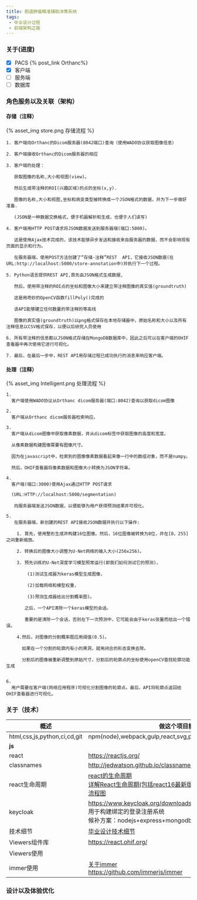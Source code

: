 ```yaml
---
title: 胆道肿瘤精准辅助决策系统
tags:
 - 毕业设计过程
 - 前端架构之路
---
```

### 关于(进度)

- [x] PACS {% post_link Orthanc%}
 - [x]  客户端
  - [ ] 服务端
  - [ ] 数据库

### 角色服务以及关联（架构）

#### 存储（注释）

{% asset_img store.png 存储流程 %}

```
1. 客户端向Orthanc的Dicom服务器(8042端口)查询（使用WADO协议获取图像信息）

2. 客户端接收Orthanc的Dicom服务器的相应

3. 客户端的处理：

   获取图像的名称,大小和视图(view)。

   然后生成带注释的ROI(兴趣区域)的点的坐标(x,y).

   图像的名称,大小和视图,坐标和病变类型被转换成一个JSON格式的数据，并为下一步做好准备.

   (JSON是一种数据交换格式，便于机器解析和生成，也便于人们读写)

4. 客户端用HTTP POST请求将JSON数据发送到服务器端(端口:5000)。

   这是使用Ajax技术完成的，该技术能够异步发送和接收来自服务器的数据，而不会影响现有页面的显示和行为。

   在服务器端，使用POST方法创建了“存储-注释”REST  API，它接收JSON数据(在URL:http://localhost:5000/store-annotation中)并执行下一个过程。

5. Python语言提供REST API,首先由JSON格式生成数据,

   然后，使用带注释的ROI点的坐标和图像大小来建立带注释图像的真实值(groundtruth)

   这是用奇妙的OpenCV函数fillPoly()完成的

   该API能够建立任何数量的带注释的等高线

   图像的真实值(groundtruth)以png格式保存在本地存储器中，原始名称和大小以及所有注释信息以CSV格式保存，以便以后研究人员使用

6. 所有带注释的信息都以JSON格式存储在MongoDB数据库中，因此之后可以在客户端的OHIF查看器中再次使用它进行可视化。

7. 最后，在最后一步中，REST API用存储过程已成功执行的消息来响应客户端。
```

#### 处理（注释）

{% asset_img Intelligent.png 处理流程 %}

```
1.
  客户端使用WADO协议从Orthanc dicom服务器(端口:8042)查询以获取dicom图像
  
2. 
  客户端从Orthanc dicom服务器检索响应。
  
3. 
  客户端从dicom图像中获取像素数据，并从dicom标签中获取图像的高度和宽度。
  
  从像素数据构建图像需要有图像尺寸。
  
  因为在javascript中，检索到的图像像素数据看起来像一行中的数组对象，而不是numpy。
  
  然后，OHIF查看器将像素数据和图像大小转换为JSON字符串。
  
4. 
  客户端(端口:3000)使用Ajax通过HTTP POST请求
  
  (URL:HTTP://localhost:5000/segmentation)
  
   向服务器端发送JSON数据，以便能够为用户获得预测结果并可视化。
   
5. 
   在服务器端，新创建的REST API接收JSON数据并执行以下操作:
   
    1. 首先，使用整形生成并构建16位图像。然后，16位图像被转换为8位，并在[0，255]之间重新缩放。
 
    2. 转换后的图像大小调整为U-Net网络的输入大小(256x256)。
    
    3. 预先训练的U-Net深度学习模型照常运行(即我们如何测试它的预测)，
    
    	(1)测试生成器为keras模型生成图像，
    	
    	(2)加载网络和模型权重，
    	
    	(3)预测生成器给出分割概率图)。
    	
       之后，一个API清除一个keras模型的会话。
       
       重要的是清除一个会话，否则在下一次预测中，它可能会由于keras张量而给出一个错误。
       
    4.然后，对图像的分割概率图应用阈值(0.5)。
    
      如果在一个分割的轮廓内有小的黑洞，就用闭合的形态变换去除。
      
      分割后的图像被重新调整到原始尺寸，分割后的轮廓点的坐标使用openCV查找轮廓功能生成
      
      
6. 
  用户需要在客户端(网络应用程序)可视化分割图像的轮廓点。最后，API将轮廓点返回给OHIF查看器进行可视化。

```

### 关于（技术）

|概述| 做这个项目能体验一把前端的发展史 |
| ---- | ---- |
| html,css,js,python,ci,cd,git | npm(node),webpack,gulp,react,svg,proptypes,classnames,lerna,vtk.js,cornerstone.js |
| **js** |      |
| react | https://reactjs.org/ |
| classnames | http://jedwatson.github.io/classnames/ |
| react生命周期 | [react的生命周期](https://www.jianshu.com/p/b331d0e4b398) <br>[详解React生命周期(包括react16最新版)](https://www.jianshu.com/p/514fe21b9914)<br>[流程图](https://upload-images.jianshu.io/upload_images/5287253-80e1623c694bcf36.png) |
| keycloak | https://www.keycloak.org/downloads.html<br>用于构建绑定的登录注册系统<br>候补方案：nodejs+express+mongodb |
| 技术细节 | [毕业设计技术细节](./bishe_detail) |
| Viewers组件库 | https://react.ohif.org/ |
| Viewers使用 | |
| immer使用 | [关于immer](https://segmentfault.com/a/1190000021453078)<br>https://github.com/immerjs/immer |

### 设计以及体验优化

